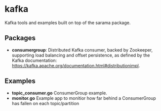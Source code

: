 # kafka

Kafka tools and examples built on top of the sarama package.

## Packages

- **consumergroup**: Distributed Kafka consumer, backed by Zookeeper, supporting load balancing and offset persistence, as defined by the Kafka documentation: https://kafka.apache.org/documentation.html#distributionimpl.


## Examples

- **topic_consumer.go** ConsumerGroup example.
- **monitor.go** Example app to monitior how far behind a ConsumerGroup has fallen on each topic/partition
